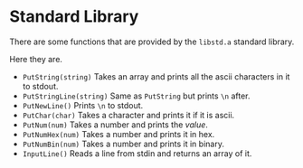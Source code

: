 # Standard Library

There are some functions that are provided by the `libstd.a` standard library.

Here they are.

- `PutString(string)` Takes an array and prints all the ascii characters in it to stdout.
- `PutStringLine(string)` Same as `PutString` but prints `\n` after.
- `PutNewLine()` Prints `\n` to stdout.
- `PutChar(char)` Takes a character and prints it if it is ascii.
- `PutNum(num)` Takes a number and prints the *value*.
- `PutNumHex(num)` Takes a number and prints it in hex.
- `PutNumBin(num)` Takes a number and prints it in binary.
- `InputLine()` Reads a line from stdin and returns an array of it.
